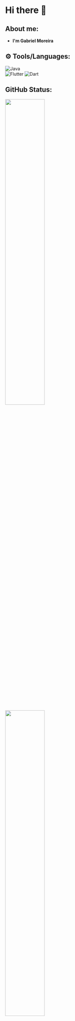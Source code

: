 # Hi there 👋

## About me: 
- **I'm Gabriel Moreira**

## ⚙️ Tools/Languages:
![Java](https://img.shields.io/badge/java-%23ED8B00.svg?style=for-the-badge&logo=openjdk&logoColor=white) <br>
![Flutter](https://img.shields.io/badge/Flutter-%2302569B.svg?style=for-the-badge&logo=Flutter&logoColor=white)
![Dart](https://img.shields.io/badge/dart-%230175C2.svg?style=for-the-badge&logo=dart&logoColor=white)

## GitHub Status: 
<div>
  <img  height="50%"  width="auto"  src ="https://github-readme-stats.vercel.app/api?username=gabrielmoreira-7&show_icons=true&count_private=true&theme=react&hide_border=true&hide=issues,contribs&bg_color=#fff"> 
  <img  height="50%"  width="auto"  src ="https://github-readme-stats.vercel.app/api/top-langs/?username=gabrielmoreira-7&layout=compact&hide_border=true&theme=react&bg_color=#fff&langs_count=6&hide=jupyter%20notebook,tex,css,php">
</div>
